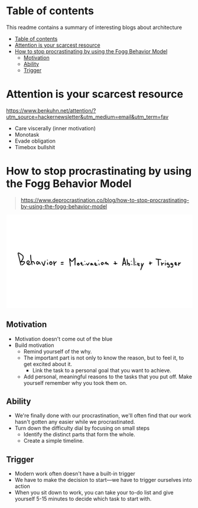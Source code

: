# Table of contents
This readme contains a summary of interesting blogs about architecture
- [Table of contents](#table-of-contents)
- [Attention is your scarcest resource](#attention-is-your-scarcest-resource)
- [How to stop procrastinating by using the Fogg Behavior Model](#how-to-stop-procrastinating-by-using-the-fogg-behavior-model)
  - [Motivation](#motivation)
  - [Ability](#ability)
  - [Trigger](#trigger)


# Attention is your scarcest resource
https://www.benkuhn.net/attention/?utm_source=hackernewsletter&utm_medium=email&utm_term=fav

- Care viscerally (inner motivation)
- Monotask
- Evade obligation
- Timebox bullshit


# How to stop procrastinating by using the Fogg Behavior Model
> https://www.deprocrastination.co/blog/how-to-stop-procrastinating-by-using-the-fogg-behavior-model

![picture 1](images/b6f0c0b487c939efd6b18c16c1475b3d172f5bcb5033292e553adfcc3092a355.png)  

## Motivation
- Motivation doesn't come out of the blue
- Build motivation
  - Remind yourself of the why.
  - The important part is not only to know the reason, but to feel it, to get excited about it.
    - Link the task to a personal goal that you want to achieve. 
  - Add personal, meaningful reasons to the tasks that you put off. Make yourself remember why you took them on.


## Ability
- We're finally done with our procrastination, we'll often find that our work hasn't gotten any easier while we procrastinated.
- Turn down the difficulty dial by focusing on small steps
  - Identify the distinct parts that form the whole.
  - Create a simple timeline.
  
## Trigger
- Modern work often doesn't have a built-in trigger
- We have to make the decision to start—we have to trigger ourselves into action
- When you sit down to work, you can take your to-do list and give yourself 5-15 minutes to decide which task to start with.